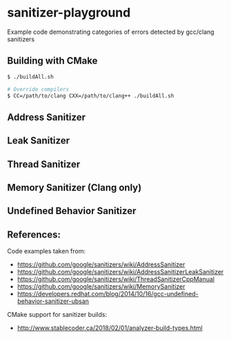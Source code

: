 # sanitizer-playground
Example code demonstrating categories of errors detected by gcc/clang sanitizers

## Building with CMake
```bash
$ ./buildAll.sh

# Override compilers
$ CC=/path/to/clang CXX=/path/to/clang++ ./buildAll.sh
```

## Address Sanitizer

## Leak Sanitizer

## Thread Sanitizer

## Memory Sanitizer (Clang only)

## Undefined Behavior Sanitizer

## References:
Code examples taken from:
- https://github.com/google/sanitizers/wiki/AddressSanitizer
- https://github.com/google/sanitizers/wiki/AddressSanitizerLeakSanitizer
- https://github.com/google/sanitizers/wiki/ThreadSanitizerCppManual
- https://github.com/google/sanitizers/wiki/MemorySanitizer
- https://developers.redhat.com/blog/2014/10/16/gcc-undefined-behavior-sanitizer-ubsan


CMake support for sanitizer builds:
- http://www.stablecoder.ca/2018/02/01/analyzer-build-types.html
